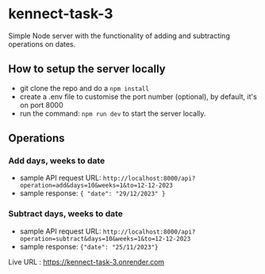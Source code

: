 # kennect-task-3

Simple Node server with the functionality of adding and subtracting operations on dates.

## How to setup the server locally

-   git clone the repo and do a `npm install`
-   create a .env file to customise the port number (optional), by default, it's on port 8000
-   run the command: `npm run dev` to start the server locally.

## Operations

### Add days, weeks to date

-   sample API request URL: `http://localhost:8000/api?operation=add&days=10&weeks=1&to=12-12-2023`
-   sample response: `{ "date": "29/12/2023" }`

### Subtract days, weeks to date

-   sample API request URL: `http://localhost:8000/api?operation=subtract&days=10&weeks=1&to=12-12-2023`
-   sample response: `{"date": "25/11/2023"}`

Live URL : https://kennect-task-3.onrender.com
